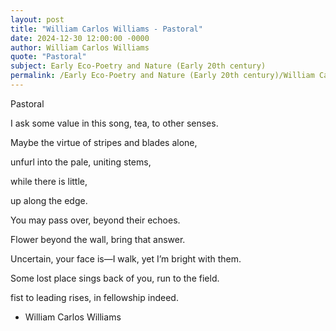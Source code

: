 ```yaml
---
layout: post
title: "William Carlos Williams - Pastoral"
date: 2024-12-30 12:00:00 -0000
author: William Carlos Williams
quote: "Pastoral"
subject: Early Eco-Poetry and Nature (Early 20th century)
permalink: /Early Eco-Poetry and Nature (Early 20th century)/William Carlos Williams/William Carlos Williams - Pastoral
---
```


Pastoral

I ask some value in this song,
tea, to other senses.

Maybe the virtue
of stripes and blades alone,

unfurl into the pale,
uniting stems,

while there is little,

up along the edge.

You may pass over,
beyond their echoes.

Flower beyond the wall,
bring that answer.

Uncertain, your face is—I walk,
yet I’m bright with them.

Some lost place sings back of you,
run to the field.

fist to leading rises,
in fellowship indeed.

- William Carlos Williams
